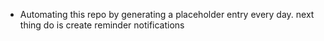 - Automating this repo by generating a placeholder entry every day. next thing do is create reminder notifications
